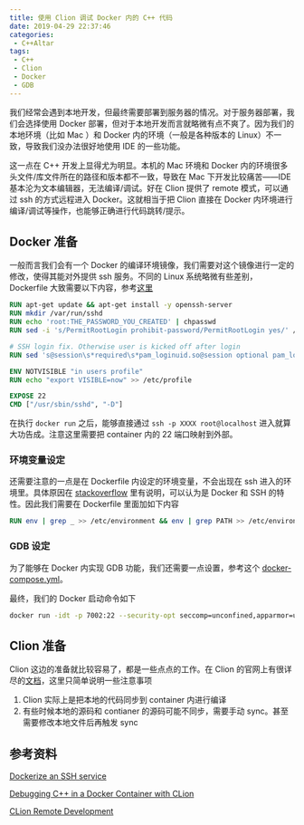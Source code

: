 ```yaml
---
title: 使用 Clion 调试 Docker 内的 C++ 代码
date: 2019-04-29 22:37:46
categories:
 - C++Altar
tags:
 - C++
 - Clion
 - Docker
 - GDB
---
```


我们经常会遇到本地开发，但最终需要部署到服务器的情况。对于服务器部署，我们会选择使用 Docker 部署，但对于本地开发而言就略微有点不爽了。因为我们的本地环境（比如 Mac ）和 Docker 内的环境（一般是各种版本的 Linux）不一致，导致我们没办法很好地使用 IDE 的一些功能。

<!--more-->

这一点在 C++ 开发上显得尤为明显。本机的 Mac 环境和 Docker 内的环境很多头文件/库文件所在的路径和版本都不一致，导致在 Mac 下开发比较痛苦——IDE 基本沦为文本编辑器，无法编译/调试。好在 Clion 提供了 remote 模式，可以通过 ssh 的方式远程进入 Docker。这就相当于把 Clion 直接在 Docker 内环境进行编译/调试等操作，也能够正确进行代码跳转/提示。

## Docker 准备

一般而言我们会有一个 Docker 的编译环境镜像，我们需要对这个镜像进行一定的修改，使得其能对外提供 ssh 服务。不同的 Linux 系统略微有些差别， Dockerfile 大致需要以下内容，参考[这里](https://docs.docker.com/engine/examples/running_ssh_service/)

```Dockerfile
RUN apt-get update && apt-get install -y openssh-server
RUN mkdir /var/run/sshd
RUN echo 'root:THE_PASSWORD_YOU_CREATED' | chpasswd
RUN sed -i 's/PermitRootLogin prohibit-password/PermitRootLogin yes/' /etc/ssh/sshd_config

# SSH login fix. Otherwise user is kicked off after login
RUN sed 's@session\s*required\s*pam_loginuid.so@session optional pam_loginuid.so@g' -i /etc/pam.d/sshd

ENV NOTVISIBLE "in users profile"
RUN echo "export VISIBLE=now" >> /etc/profile

EXPOSE 22
CMD ["/usr/sbin/sshd", "-D"]
```
在执行 `docker run` 之后，能够直接通过 `ssh -p XXXX root@localhost` 进入就算大功告成。注意这里需要把 container 内的 22 端口映射到外部。

### 环境变量设定

还需要注意的一点是在 Dockerfile 内设定的环境变量，不会出现在 ssh 进入的环境里。具体原因在  [stackoverflow](https://stackoverflow.com/questions/34630571/docker-env-variables-not-set-while-log-via-shell) 里有说明，可以认为是 Docker 和 SSH 的特性。因此我们需要在 Dockerfile 里面加如下内容

~~~Dockerfile
RUN env | grep _ >> /etc/environment && env | grep PATH >> /etc/environment
~~~

### GDB 设定

为了能够在 Docker 内实现 GDB 功能，我们还需要一点设置，参考这个 [docker-compose.yml](https://github.com/shuhaoliu/docker-clion-dev/blob/master/docker-compose.yml)。

最终，我们的 Docker 启动命令如下

~~~bash
docker run -idt -p 7002:22 --security-opt seccomp=unconfined,apparmor=unconfined YOUR_ENV_IMAGE
~~~

## Clion 准备

Clion 这边的准备就比较容易了，都是一些点点的工作。在 Clion 的官网上有很详尽的[文档](https://www.jetbrains.com/help/clion/remote-development.html)，这里只简单说明一些注意事项

1. Clion 实际上是把本地的代码同步到 container 内进行编译
2. 有些时候本地的源码和 contianer 的源码可能不同步，需要手动 sync。甚至需要修改本地文件后再触发 sync

## 参考资料

[Dockerize an SSH service](https://docs.docker.com/engine/examples/running_ssh_service/)

[Debugging C++ in a Docker Container with CLion](https://github.com/shuhaoliu/docker-clion-dev)

[CLion Remote Development](https://www.jetbrains.com/help/clion/remote-development.html)

